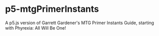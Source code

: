 # p5-mtgPrimerInstants
A p5.js version of Garrett Gardener's MTG Primer Instants Guide, starting with Phyrexia: All Will Be One!
